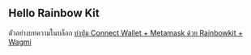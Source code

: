 ## Hello Rainbow Kit

ตัวอย่างบทความในบล็อก [ทำปุ่ม Connect Wallet + Metamask ด้วย Rainbowkit + Wagmi](https://blog.devahoy.com/connect-wallet-with-rainbowkit/)
